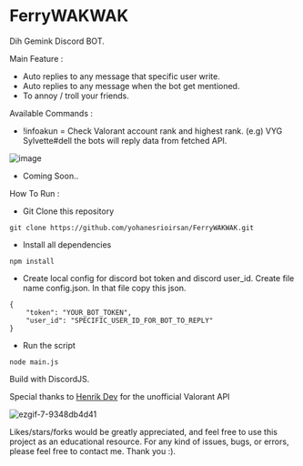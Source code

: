 # FerryWAKWAK

Dih Gemink Discord BOT.

Main Feature :

- Auto replies to any message that specific user write.
- Auto replies to any message when the bot get mentioned.
- To annoy / troll your friends.

Available Commands :

- !infoakun = Check Valorant account rank and highest rank. (e.g) VYG Sylvette#dell
the bots will reply data from fetched API.

![image](https://github.com/yohanesrioirsan/FerryWAKWAK/assets/82473445/c3a438d1-63f1-4ab1-8005-5f4de4319b12)

- Coming Soon..

How To Run :

- Git Clone this repository

```
git clone https://github.com/yohanesrioirsan/FerryWAKWAK.git
```

- Install all dependencies

```
npm install
```

- Create local config for discord bot token and discord user_id. Create file name config.json. In that file copy this json.

```
{
    "token": "YOUR_BOT_TOKEN",
    "user_id": "SPECIFIC_USER_ID_FOR_BOT_TO_REPLY"
}
```

- Run the script

```
node main.js
```

Build with DiscordJS.

Special thanks to
<a href="https://henrikdev.xyz/">Henrik Dev</a> for the unofficial Valorant API

![ezgif-7-9348db4d41](https://github.com/yohanesrioirsan/FerryWAKWAK/assets/82473445/e0be42e5-b724-4343-8451-62178a76575c)

Likes/stars/forks would be greatly appreciated, and feel free to use this project as an educational resource. For any kind of issues, bugs, or errors, please feel free to contact me. Thank you :).
